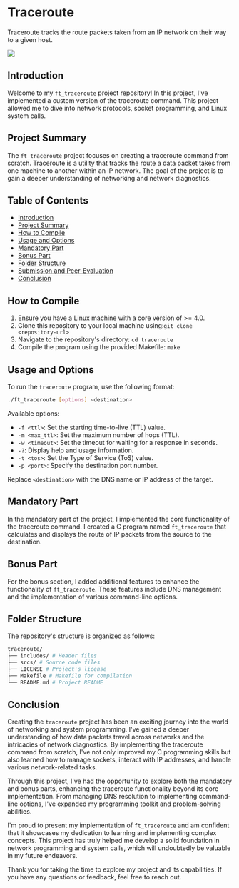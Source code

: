 # Traceroute
Traceroute tracks the route packets taken from an IP network on their way to a given host.

<img src="https://www.lumen.com/content/dam/lumen/help/network/traceroute/traceroute-nine.png">

## Introduction
Welcome to my `ft_traceroute` project repository! In this project, I've implemented a custom version of the traceroute command. This project allowed me to dive into network protocols, socket programming, and Linux system calls.

## Project Summary
The `ft_traceroute` project focuses on creating a traceroute command from scratch. Traceroute is a utility that tracks the route a data packet takes from one machine to another within an IP network. The goal of the project is to gain a deeper understanding of networking and network diagnostics.

## Table of Contents
- [Introduction](#introduction)
- [Project Summary](#project-summary)
- [How to Compile](#how-to-compile)
- [Usage and Options](#usage-and-options)
- [Mandatory Part](#mandatory-part)
- [Bonus Part](#bonus-part)
- [Folder Structure](#folder-structure)
- [Submission and Peer-Evaluation](#submission-and-peer-evaluation)
- [Conclusion](#conclusion)

## How to Compile
1. Ensure you have a Linux machine with a core version of >= 4.0.
2. Clone this repository to your local machine using:```git clone <repository-url>```
3. Navigate to the repository's directory: ```cd traceroute```
4. Compile the program using the provided Makefile: ```make```

   
## Usage and Options
To run the `traceroute` program, use the following format:

```bash
./ft_traceroute [options] <destination>
```

Available options:
- `-f <ttl>`: Set the starting time-to-live (TTL) value.
- `-m <max_ttl>`: Set the maximum number of hops (TTL).
- `-w <timeout>`: Set the timeout for waiting for a response in seconds.
- `-?`: Display help and usage information.
- `-t <tos>`: Set the Type of Service (ToS) value.
- `-p <port>`: Specify the destination port number.

Replace `<destination>` with the DNS name or IP address of the target.

## Mandatory Part
In the mandatory part of the project, I implemented the core functionality of the traceroute command. I created a C program named `ft_traceroute` that calculates and displays the route of IP packets from the source to the destination.

## Bonus Part
For the bonus section, I added additional features to enhance the functionality of `ft_traceroute`. These features include DNS management and the implementation of various command-line options.

## Folder Structure
The repository's structure is organized as follows:

```bash
traceroute/
├── includes/ # Header files
├── srcs/ # Source code files
├── LICENSE # Project's license
├── Makefile # Makefile for compilation
└── README.md # Project README
```
## Conclusion

Creating the `traceroute` project has been an exciting journey into the world of networking and system programming. I've gained a deeper understanding of how data packets travel across networks and the intricacies of network diagnostics. By implementing the traceroute command from scratch, I've not only improved my C programming skills but also learned how to manage sockets, interact with IP addresses, and handle various network-related tasks.

Through this project, I've had the opportunity to explore both the mandatory and bonus parts, enhancing the traceroute functionality beyond its core implementation. From managing DNS resolution to implementing command-line options, I've expanded my programming toolkit and problem-solving abilities.

I'm proud to present my implementation of `ft_traceroute` and am confident that it showcases my dedication to learning and implementing complex concepts. This project has truly helped me develop a solid foundation in network programming and system calls, which will undoubtedly be valuable in my future endeavors.

Thank you for taking the time to explore my project and its capabilities. If you have any questions or feedback, feel free to reach out.
